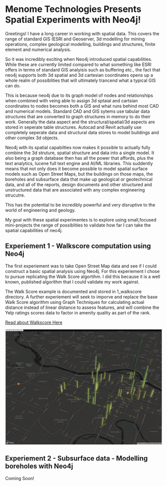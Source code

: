 # Menome Technologies Presents Spatial Experiments with Neo4j!

Greetings! I have a long career in working with spatial data. This covers the range of standard GIS (ESRI and Geoserver, 3d modelling for mining operations, complex geological modelling, buildings and structures, finite element and numerical analysis. 

So it was incredibly exciting when Neo4j introduced spatial capabilities. While these are currently limited compared to what something like ESRI offers in terms of standard GIS analyisis such as buffering etc., the fact that neo4j supports both 3d spatial and 3d cartesian coordinates opens up a whole realm of possiblities that will ultimately trancend what a typical GIS can do.

This is because neo4j due to its graph model of nodes and relationships when combined with veing able to assign 3d sptaial and cartsian coordinates to nodes becomes both a GIS and what runs behind most CAD and numerical models. Standard CAD and GIS sytems use tabular data structures that are converted to graph structures in memory to do their work. Generally the data aspect and the structural/spatial/3d aspects are stored in seperate table structures. Autocad and Revit actually use completely seperate data and structural data stores to model buildings and other complex 3d objects.

Neo4j with its spatial capabilties now makes it possible to actually fully combine the 3d struture, spatial structure and data into a single model. It also being a graph database then has all the power that affords, plus the text analytics, lucene full text engine and AI/ML libraries. This suddently means that not only does it become possible to model spatial surface models such as Open Street Maps, but the buildings on those maps, the boreholes and subsurface data that make up geological or geotechnical data, and all of the reports, design documents and other structured and unstructured data that are associated with any complex engineering strucutre.

This has the potential to be incredibly powerful and very disruptive to the world of engineering and geology. 

My goal with these spatial experimentes is to explore using small,focused mini-projects the range of possiblities to validate how far I can take the spatial capabilities of neo4j.

## Experiement 1 - Walkscore computation using Neo4j

The first experiement was to take Open Street Map data and see if I could construct a basic spatial analysis using Neo4j. For this experiement I chose to pursue replicating the Walk Score algortihm. I did this because it is a well known, published algorithm that I could validate my work against. 

The Walk Score example is documented and stored in 1_walkscore directory. A further experiement will seek to imporve and replace the base Walk Score algorithm using Graph Techniques for calculating actual distance instead of linear distance to assess features, and will combine the Yelp ratings scores data to factor in amenity quality as part of the rank. 

[Read about Walkscore Here](./1_walkscore/readme.md)

![Deck GL Visualization of Amenities](./1_walkscore/deck.png)

## Experiement 2 - Subsurface data - Modelling boreholes with Neo4j

Coming Soon!
